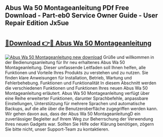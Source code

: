 ## Abus Wa 50 Montageanleitung PDf Free Download - Part-eb0 Service Owner Guide - User Repair Edition Jx5ue

# <h2><a href="http://df7rvxa.blite.top/?on=Abus+Wa+50+Montageanleitung">🔗Download 👉🔴 Abus Wa 50 Montageanleitung</a></h2>

[![Abus Wa 50 Montageanleitung new download](https://i.imgur.com/lujVjoI.png)](http://df7rvxa.blite.top/?on=Abus+Wa+50+Montageanleitung)
Grüße und willkommen in der Bedienungsanleitung für Ihr neu erhaltenes Abus Wa 50 Montageanleitung. Dieser umfassende Leitfaden soll Ihnen helfen, alle Funktionen und Vorteile Ihres Produkts zu verstehen und zu nutzen. Sie finden klare Anweisungen für Installation, Betrieb, Wartung und Fehlerbehebung. Funktionen und Funktionalität In diesem Abschnitt werden die verschiedenen Funktionen und Funktionen Ihres neuen Abus Wa 50 Montageanleitung erläutert. Abus Wa 50 Montageanleitung verfügt über eine Reihe erweiterter Funktionen, darunter Sprachbefehle, anpassbare Einstellungen, Unterstützung für mehrere Sprachen und automatische Backups, auf die alle über die Benutzeroberfläche zugegriffen werden kann. Wir gehen davon aus, dass der Abus Wa 50 MontageanleitungD ein zuverlässiger Begleiter auf Ihrem Weg zur Beherrschung der Verwendung Ihres neuen Gadgets war. Sollten Sie Hilfe oder Klärung benötigen, zögern Sie bitte nicht, unser Support-Team zu kontaktieren.
